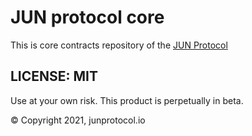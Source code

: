 # JUN protocol core

This is core contracts repository of the [JUN Protocol](https://junprotocol.io)

## LICENSE: MIT

Use at your own risk. This product is perpetually in beta.

© Copyright 2021, junprotocol.io


